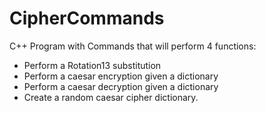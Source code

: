 # CipherCommands
C++ Program with Commands that will perform 4 functions: 
- Perform a Rotation13 substitution
- Perform a caesar encryption given a dictionary
- Perform a caesar decryption given a dictionary
- Create a random caesar cipher dictionary.
